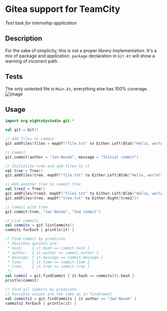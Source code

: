 # Gitea support for TeamCity
*Test task for internship application*

## Description
For the sake of simplicity, this is not a proper *library* implementation. 
It's a mix of package and application. `package` declaration in `Git.kt` 
will show a warning of incorrect path.

## Tests
The only untested file is `Main.kt`, everything else has 100% coverage.
![image](https://github.com/LilyStilson/GiteaSupport4TeamCity/assets/42270214/6fdc87e5-9037-46db-96a3-fdc15b493414)

## Usage
```kotlin
import org.nightskystudio.git.*

val git = Git()

// Add files to commit
git.addFiles(files = mapOf("file.txt" to Either.Left(Blob("Hello, world!"))))

// Commit
git.commit(author = "Jan Novak", message = "Initial commit")

// Initialize tree and add files to it
val tree = Tree()
git.addFiles(tree, mapOf("file.txt" to Either.Left(Blob("Hello, world!"))))

// Add another tree to commit tree
val tree2 = Tree()
git.addFiles(tree2, mapOf("file1.txt" to Either.Left(Blob("Hello, world!"))))
git.addFiles(tree, mapOf("tree.txt" to Either.Right(tree2)))

// Commit with tree
git.commit(tree, "Jan Novak", "2nd commit")

// List commits
val commits = git.listCommits()
commits.forEach { println(it) }

/* Find commit by predicate
 * Possible options are:
 * hash:    { it.hash == commit.hash }
 * author:  { it.author == commit.author }
 * message: { it.message == commit.message }
 * time:    { it.time == commit.time }
 * tree:    { it.tree == commit.tree }
 */
val commit = git.findCommit { it.hash == commits[0].hash }
println(commit)

// Find all commits by predicate
// Possible values are the same as in findCommit
val commits2 = git.findCommits { it.author == "Jan Novak" }
commits2.forEach { println(it) }
```
